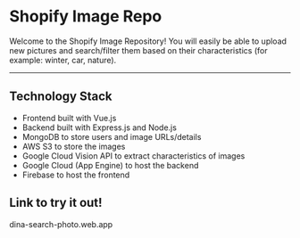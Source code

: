 # Shopify Image Repo
Welcome to the Shopify Image Repository! You will easily be able to upload new pictures and search/filter them based on their characteristics (for example: winter, car, nature).

___
## Technology Stack
- Frontend built with Vue.js
- Backend built with Express.js and Node.js
- MongoDB to store users and image URLs/details
- AWS S3 to store the images
- Google Cloud Vision API to extract characteristics of images
- Google Cloud (App Engine) to host the backend 
- Firebase to host the frontend



## Link to try it out!
dina-search-photo.web.app
